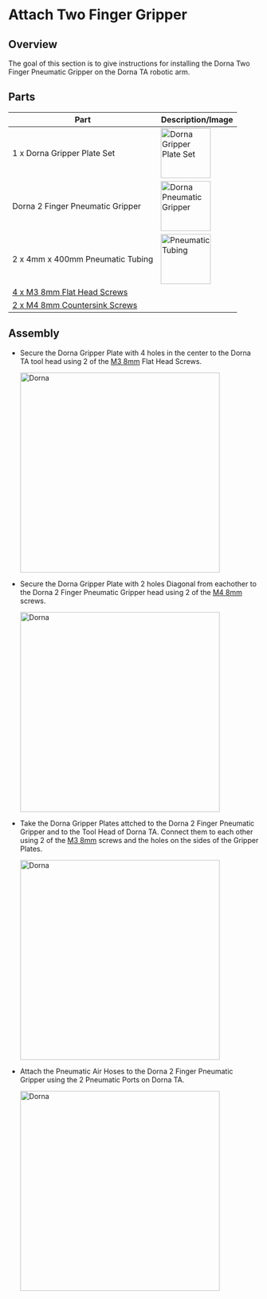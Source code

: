 # **Attach Two Finger Gripper**

## **Overview**
The goal of this section is to give instructions for installing the Dorna Two Finger Pneumatic Gripper on the Dorna TA robotic arm.

## **Parts**
| **Part** | **Description/Image** |
|---|---|
| 1 x Dorna Gripper Plate Set | <img src="https://i.imgur.com/lFwcroV.jpeg" alt="Dorna Gripper Plate Set" width="100"/> |
| Dorna 2 Finger Pneumatic Gripper | <img src="https://i.imgur.com/vGjVK9Y.jpeg" alt="Dorna Pneumatic Gripper" width="100"/> |
| 2 x 4mm x 400mm Pneumatic Tubing | <img src="https://i.imgur.com/3jdNbnQ.jpeg" alt="Pneumatic Tubing" width="100"/> |
| [4 x M3 8mm Flat Head Screws](https://www.mcmaster.com/91294A128/) |   |
| [2 x M4 8mm Countersink Screws](https://www.mcmaster.com/91294A188/) |   |

## **Assembly**
* Secure the Dorna Gripper Plate with 4 holes in the center to the Dorna TA tool head using 2 of the [M3 8mm](https://www.mcmaster.com/91294A128/) Flat Head Screws.

   <img src="https://i.imgur.com/hokEPMB.jpeg" alt="Dorna" width ="400"/>

* Secure the Dorna Gripper Plate with 2 holes Diagonal from eachother to the Dorna 2 Finger Pneumatic Gripper head using 2 of the [M4 8mm](https://www.mcmaster.com/91294A188/) screws.

   <img src="https://i.imgur.com/UR11q7y.jpeg" alt="Dorna" width ="400"/>

* Take the Dorna Gripper Plates attched to the Dorna 2 Finger Pneumatic Gripper and to the Tool Head of Dorna TA. Connect them to each other using 2 of the [M3 8mm](https://www.mcmaster.com/91294A128/) screws and the holes on the sides of the Gripper Plates.

   <img src="https://i.imgur.com/qICma2g.jpeg" alt="Dorna" width ="400"/>

* Attach the Pneumatic Air Hoses to the Dorna 2 Finger Pneumatic Gripper using the 2 Pneumatic Ports on Dorna TA.

   <img src="https://i.imgur.com/FJ1Ri8V.jpeg" alt="Dorna" width ="400"/>

